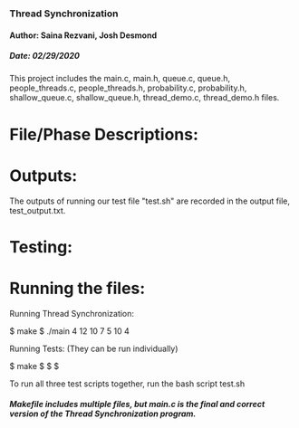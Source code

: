 ### Thread Synchronization
#### Author: Saina Rezvani, Josh Desmond
##### Date: 02/29/2020

This project includes the main.c, main.h, queue.c, queue.h, people_threads.c, people_threads.h, probability.c, probability.h, 
shallow_queue.c, shallow_queue.h, thread_demo.c, thread_demo.h files.

# File/Phase Descriptions: 




# Outputs:

The outputs of running our test file "test.sh" are recorded in the output file, test_output.txt.


# Testing:




# Running the files:

Running Thread Synchronization:

$ make
$ ./main 4 12 10 7 5 10 4


Running Tests: (They can be run individually)

$ make
$ 
$ 
$ 

To run all three test scripts together, run the bash script test.sh


##### Makefile includes multiple files, but main.c is the final and correct version of the Thread Synchronization program.
